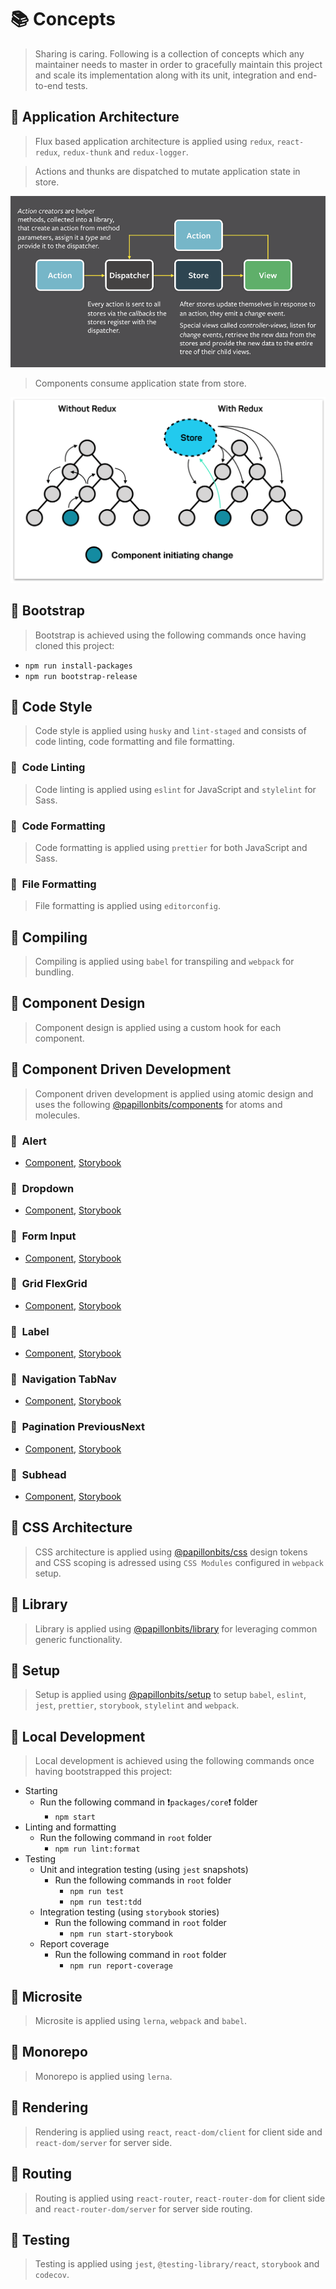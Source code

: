 # 📚 Concepts

> Sharing is caring. Following is a collection of concepts which any maintainer needs to master in order to gracefully maintain this project and scale its implementation along with its unit, integration and end-to-end tests.

## 📗 Application Architecture

> Flux based application architecture is applied using `redux`, `react-redux`, `redux-thunk` and `redux-logger`.

> Actions and thunks are dispatched to mutate application state in store.

<img src="image/flux-flow.png" alt="flux flow" />

> Components consume application state from store.

<img src="image/flux-component.png" alt="flux component" />

## 📗 Bootstrap

> Bootstrap is achieved using the following commands once having cloned this project:

- `npm run install-packages`
- `npm run bootstrap-release`

## 📗 Code Style

> Code style is applied using `husky` and `lint-staged` and consists of code linting, code formatting and file formatting.

### 📖&nbsp; Code Linting

> Code linting is applied using `eslint` for JavaScript and `stylelint` for Sass.

### 📖&nbsp; Code Formatting

> Code formatting is applied using `prettier` for both JavaScript and Sass.

### 📖&nbsp; File Formatting

> File formatting is applied using `editorconfig`.

## 📗 Compiling

> Compiling is applied using `babel` for transpiling and `webpack` for bundling.

## 📗 Component Design

> Component design is applied using a custom hook for each component.

## 📗 Component Driven Development

> Component driven development is applied using atomic design and uses the following [@papillonbits/components](https://papillonbits.github.io/papillonbits) for atoms and molecules.

### 📖&nbsp; Alert

- [Component](https://papillonbits.github.io/papillonbits/?path=/story/primer-molecule-alert), [Storybook](https://github.com/papillonbits/papillonbits/tree/master/packages/components/src/primer/Alert)

### 📖&nbsp; Dropdown

- [Component](https://papillonbits.github.io/papillonbits/?path=/story/primer-atom-dropdown), [Storybook](https://github.com/papillonbits/papillonbits/tree/master/packages/components/src/primer/Dropdown)

### 📖&nbsp; Form Input

- [Component](https://github.com/papillonbits/papillonbits/tree/master/packages/components/src/primer/Form/Input), [Storybook](https://papillonbits.github.io/papillonbits/?path=/story/primer-atom-form-input)

### 📖&nbsp; Grid FlexGrid

- [Component](https://github.com/papillonbits/papillonbits/tree/master/packages/components/src/primer/Grid/FlexGrid), [Storybook](https://papillonbits.github.io/papillonbits/?path=/story/primer-molecule-grid-flexgrid)

### 📖&nbsp; Label

- [Component](https://github.com/papillonbits/papillonbits/tree/master/packages/components/src/primer/Label), [Storybook](https://papillonbits.github.io/papillonbits/?path=/story/primer-atom-label)

### 📖&nbsp; Navigation TabNav

- [Component](https://github.com/papillonbits/papillonbits/tree/master/packages/components/src/primer/Navigation/TabNav), [Storybook](https://papillonbits.github.io/papillonbits/?path=/story/primer-molecule-navigation-tabnav)

### 📖&nbsp; Pagination PreviousNext

- [Component](https://github.com/papillonbits/papillonbits/tree/master/packages/components/src/primer/Pagination/PreviousNext), [Storybook](https://papillonbits.github.io/papillonbits/?path=/story/primer-atom-pagination-previousnext)

### 📖&nbsp; Subhead

- [Component](https://github.com/papillonbits/papillonbits/tree/master/packages/components/src/primer/Subhead), [Storybook](https://papillonbits.github.io/papillonbits/?path=/story/primer-atom-subhead)

## 📗 CSS Architecture

> CSS architecture is applied using [@papillonbits/css](https://github.com/papillonbits/papillonbits/tree/master/packages/css/src/primer) design tokens and CSS scoping is adressed using `CSS Modules` configured in `webpack` setup.

## 📗 Library

> Library is applied using [@papillonbits/library](https://github.com/papillonbits/papillonbits/tree/master/packages/library/src) for leveraging common generic functionality.

## 📗 Setup

> Setup is applied using [@papillonbits/setup](https://github.com/papillonbits/papillonbits/tree/master/packages/setup/src) to setup `babel`, `eslint`, `jest`, `prettier`, `storybook`, `stylelint` and `webpack`.

## 📗 Local Development

> Local development is achieved using the following commands once having bootstrapped this project:

- Starting
  - Run the following command in ❗️`packages/core`❗️ folder
    - `npm start`
- Linting and formatting
  - Run the following command in `root` folder
    - `npm run lint:format`
- Testing
  - Unit and integration testing (using `jest` snapshots)
    - Run the following commands in `root` folder
      - `npm run test`
      - `npm run test:tdd`
  - Integration testing (using `storybook` stories)
    - Run the following command in `root` folder
      - `npm run start-storybook`
  - Report coverage
    - Run the following command in `root` folder
      - `npm run report-coverage`

## 📗 Microsite

> Microsite is applied using `lerna`, `webpack` and `babel`.

## 📗 Monorepo

> Monorepo is applied using `lerna`.

## 📗 Rendering

> Rendering is applied using `react`, `react-dom/client` for client side and `react-dom/server` for server side.

## 📗 Routing

> Routing is applied using `react-router`, `react-router-dom` for client side and `react-router-dom/server` for server side routing.

## 📗 Testing

> Testing is applied using `jest`, `@testing-library/react`, `storybook` and `codecov`.
